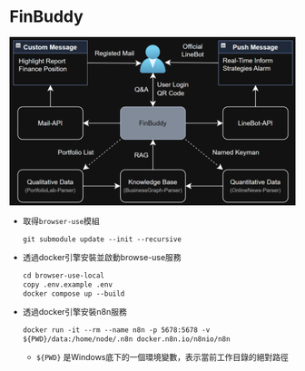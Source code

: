 # FinBuddy

![](https://github.com/MarkovChenITRI/FinBuddy/blob/main/assets/images/FinBuddy_Framework.png)


* 取得`browser-use`模組
    ```
    git submodule update --init --recursive
    ```

* 透過docker引擎安裝並啟動browse-use服務
    ```
    cd browser-use-local
    copy .env.example .env
    docker compose up --build
    ```
    
* 透過docker引擎安裝n8n服務
    ```
    docker run -it --rm --name n8n -p 5678:5678 -v ${PWD}/data:/home/node/.n8n docker.n8n.io/n8nio/n8n
    ```
    * `${PWD}` 是Windows底下的一個環境變數，表示當前工作目錄的絕對路徑

